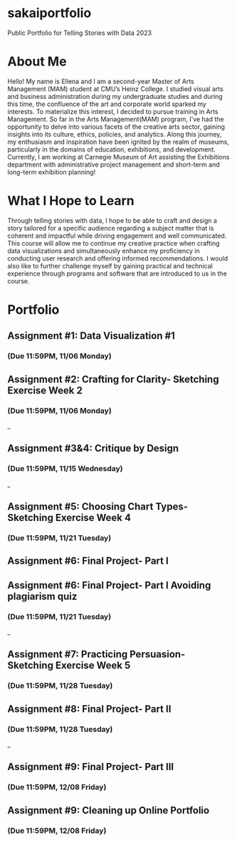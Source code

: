 # sakaiportfolio
Public Portfolio for Telling Stories with Data 2023

# About Me
Hello! My name is Ellena and I am a second-year Master of Arts Management (MAM) student at CMU’s Heinz College. I studied visual arts and business administration during my undergraduate studies and during this time, the confluence of the art and corporate world sparked my interests. To materialize this interest, I decided to pursue training in Arts Management. So far in the Arts Management(MAM) program, I've had the opportunity to delve into various facets of the creative arts sector, gaining insights into its culture, ethics, policies, and analytics. Along this journey, my enthusiasm and inspiration have been ignited by the realm of museums, particularly in the domains of education, exhibitions, and development. Currently, I am working at Carnegie Museum of Art assisting the Exhibitions department with administrative project management and short-term and long-term exhibition planning!

# What I Hope to Learn
Through telling stories with data, I hope to be able to craft and design a story tailored for a specific audience regarding a subject matter that is coherent and impactful while driving engagement and well communicated. This course will allow me to continue my creative practice when crafting data visualizations and simultaneously enhance my proficiency in conducting user research and offering informed recommendations.  I would also like to further challenge myself by gaining practical and technical experience through programs and software that are introduced to us in the course. 

# Portfolio

## Assignment #1: Data Visualization #1 
### (Due 11:59PM, 11/06 Monday)

## Assignment #2: Crafting for Clarity- Sketching Exercise Week 2
### (Due 11:59PM, 11/06 Monday)

_
## Assignment #3&4: Critique by Design
### (Due 11:59PM, 11/15 Wednesday)

_
## Assignment #5: Choosing Chart Types- Sketching Exercise Week 4
### (Due 11:59PM, 11/21 Tuesday)

## Assignment #6: Final Project- Part I

## Assignment #6: Final Project- Part I Avoiding plagiarism quiz 
### (Due 11:59PM, 11/21 Tuesday)

_
## Assignment #7: Practicing Persuasion- Sketching Exercise Week 5
### (Due 11:59PM, 11/28 Tuesday)

## Assignment #8: Final Project- Part II
### (Due 11:59PM, 11/28 Tuesday)

_
## Assignment #9: Final Project- Part III
### (Due 11:59PM, 12/08 Friday)

## Assignment #9: Cleaning up Online Portfolio
### (Due 11:59PM, 12/08 Friday)







